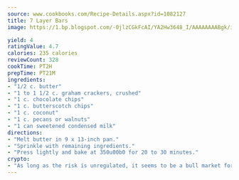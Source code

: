 ```yaml
---
source: www.cookbooks.com/Recipe-Details.aspx?id=1082127
title: 7 Layer Bars
image: https://1.bp.blogspot.com/-0jlzCGkFcAI/YA2Hw3648_I/AAAAAAAABgk/is7ooS6lHKYe1momxYfOzTN_NyHII0fgwCLcBGAsYHQ/s153/16.png

yield: 4
ratingValue: 4.7
calories: 235 calories
reviewCount: 328
cookTime: PT2H
prepTime: PT21M
ingredients:
- "1/2 c. butter"
- "1 to 1 1/2 c. graham crackers, crushed"
- "1 c. chocolate chips"
- "1 c. butterscotch chips"
- "1 c. coconut"
- "1 c. pecans or walnuts"
- "1 can sweetened condensed milk"
directions:
- "Melt butter in 9 x 13-inch pan."
- "Sprinkle with remaining ingredients."
- "Press lightly and bake at 350u00b0 for 20 to 30 minutes."
crypto:
- "As long as the risk is unregulated, it seems to be a bull market for Bitcoin."
---
```

